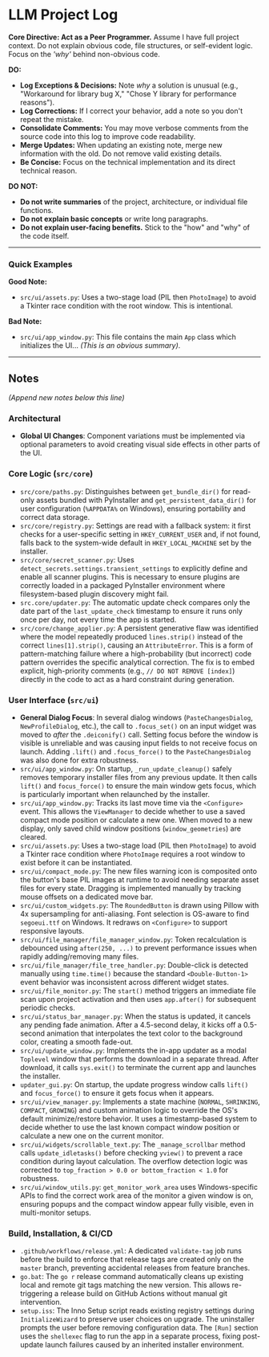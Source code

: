 # LLM Project Log

**Core Directive: Act as a Peer Programmer.**
Assume I have full project context. Do not explain obvious code, file structures, or self-evident logic. Focus on the *'why'* behind non-obvious code.

**DO:**

- **Log Exceptions & Decisions:** Note *why* a solution is unusual (e.g., "Workaround for library bug X," "Chose Y library for performance reasons").
- **Log Corrections:** If I correct your behavior, add a note so you don't repeat the mistake.
- **Consolidate Comments:** You may move verbose comments from the source code into this log to improve code readability.
- **Merge Updates:** When updating an existing note, merge new information with the old. Do not remove valid existing details.
- **Be Concise:** Focus on the technical implementation and its direct technical reason.

**DO NOT:**

- **Do not write summaries** of the project, architecture, or individual file functions.
- **Do not explain basic concepts** or write long paragraphs.
- **Do not explain user-facing benefits.** Stick to the "how" and "why" of the code itself.

---

### Quick Examples

**Good Note:**

- `src/ui/assets.py`: Uses a two-stage load (PIL then `PhotoImage`) to avoid a Tkinter race condition with the root window. This is intentional.

**Bad Note:**

- `src/ui/app_window.py`: This file contains the main `App` class which initializes the UI... *(This is an obvious summary)*.

---

## Notes
*(Append new notes below this line)*

### Architectural

- **Global UI Changes**: Component variations must be implemented via optional parameters to avoid creating visual side effects in other parts of the UI.

### Core Logic (`src/core`)

- `src/core/paths.py`: Distinguishes between `get_bundle_dir()` for read-only assets bundled with PyInstaller and `get_persistent_data_dir()` for user configuration (`%APPDATA%` on Windows), ensuring portability and correct data storage.
- `src/core/registry.py`: Settings are read with a fallback system: it first checks for a user-specific setting in `HKEY_CURRENT_USER` and, if not found, falls back to the system-wide default in `HKEY_LOCAL_MACHINE` set by the installer.
- `src/core/secret_scanner.py`: Uses `detect_secrets.settings.transient_settings` to explicitly define and enable all scanner plugins. This is necessary to ensure plugins are correctly loaded in a packaged PyInstaller environment where filesystem-based plugin discovery might fail.
- `src.core/updater.py`: The automatic update check compares only the date part of the `last_update_check` timestamp to ensure it runs only once per day, not every time the app is started.
- `src/core/change_applier.py`: A persistent generative flaw was identified where the model repeatedly produced `lines.strip()` instead of the correct `lines[1].strip()`, causing an `AttributeError`. This is a form of pattern-matching failure where a high-probability (but incorrect) code pattern overrides the specific analytical correction. The fix is to embed explicit, high-priority comments (e.g., `// DO NOT REMOVE [index]`) directly in the code to act as a hard constraint during generation.

### User Interface (`src/ui`)

- **General Dialog Focus**: In several dialog windows (`PasteChangesDialog`, `NewProfileDialog`, etc.), the call to `.focus_set()` on an input widget was moved to *after* the `.deiconify()` call. Setting focus before the window is visible is unreliable and was causing input fields to not receive focus on launch. Adding `.lift()` and `.focus_force()` to the `PasteChangesDialog` was also done for extra robustness.
- `src/ui/app_window.py`: On startup, `_run_update_cleanup()` safely removes temporary installer files from any previous update. It then calls `lift()` and `focus_force()` to ensure the main window gets focus, which is particularly important when relaunched by the installer.
- `src/ui/app_window.py`: Tracks its last move time via the `<Configure>` event. This allows the `ViewManager` to decide whether to use a saved compact mode position or calculate a new one. When moved to a new display, only saved child window positions (`window_geometries`) are cleared.
- `src/ui/assets.py`: Uses a two-stage load (PIL then `PhotoImage`) to avoid a Tkinter race condition where `PhotoImage` requires a root window to exist before it can be instantiated.
- `src/ui/compact_mode.py`: The new files warning icon is composited onto the button's base PIL images at runtime to avoid needing separate asset files for every state. Dragging is implemented manually by tracking mouse offsets on a dedicated move bar.
- `src/ui/custom_widgets.py`: The `RoundedButton` is drawn using Pillow with 4x supersampling for anti-aliasing. Font selection is OS-aware to find `segoeui.ttf` on Windows. It redraws on `<Configure>` to support responsive layouts.
- `src/ui/file_manager/file_manager_window.py`: Token recalculation is debounced using `after(250, ...)` to prevent performance issues when rapidly adding/removing many files.
- `src/ui/file_manager/file_tree_handler.py`: Double-click is detected manually using `time.time()` because the standard `<Double-Button-1>` event behavior was inconsistent across different widget states.
- `src/ui/file_monitor.py`: The `start()` method triggers an immediate file scan upon project activation and then uses `app.after()` for subsequent periodic checks.
- `src/ui/status_bar_manager.py`: When the status is updated, it cancels any pending fade animation. After a 4.5-second delay, it kicks off a 0.5-second animation that interpolates the text color to the background color, creating a smooth fade-out.
- `src/ui/update_window.py`: Implements the in-app updater as a modal `Toplevel` window that performs the download in a separate thread. After download, it calls `sys.exit()` to terminate the current app and launches the installer.
- `updater_gui.py`: On startup, the update progress window calls `lift()` and `focus_force()` to ensure it gets focus when it appears.
- `src/ui/view_manager.py`: Implements a state machine (`NORMAL`, `SHRINKING`, `COMPACT`, `GROWING`) and custom animation logic to override the OS's default minimize/restore behavior. It uses a timestamp-based system to decide whether to use the last known compact window position or calculate a new one on the current monitor.
- `src/ui/widgets/scrollable_text.py`: The `_manage_scrollbar` method calls `update_idletasks()` before checking `yview()` to prevent a race condition during layout calculation. The overflow detection logic was corrected to `top_fraction > 0.0 or bottom_fraction < 1.0` for robustness.
- `src/ui/window_utils.py`: `get_monitor_work_area` uses Windows-specific APIs to find the correct work area of the monitor a given window is on, ensuring popups and the compact window appear fully visible, even in multi-monitor setups.

### Build, Installation, & CI/CD

- `.github/workflows/release.yml`: A dedicated `validate-tag` job runs before the build to enforce that release tags are created only on the `master` branch, preventing accidental releases from feature branches.
- `go.bat`: The `go r` release command automatically cleans up existing local and remote git tags matching the new version. This allows re-triggering a release build on GitHub Actions without manual git intervention.
- `setup.iss`: The Inno Setup script reads existing registry settings during `InitializeWizard` to preserve user choices on upgrade. The uninstaller prompts the user before removing configuration data. The `[Run]` section uses the `shellexec` flag to run the app in a separate process, fixing post-update launch failures caused by an inherited installer environment.